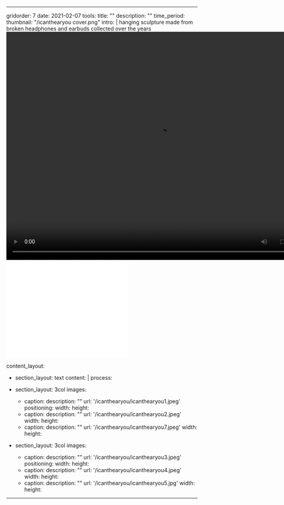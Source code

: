 ---

gridorder: 7
date: 2021-02-07
tools:
title: ""
description: ""
time_period:
thumbnail: "/icanthearyou cover.png"
intro: |
 hanging sculpture made from broken headphones and earbuds collected over the years<br>
 <video controls="controls" width="800" height="600" name="i cant hear you">
 <source src="/icanthearyou/icanthearyou/.mov">
 </video> <br>
 <object width="320" height="256">
    <param name="src" value="/icanthearyou/icanthearyou/.mov">
    <param name="qtsrc" value="/icanthearyou/icanthearyou/.mov">
    <param name="autoplay" value="true">
    <param name="loop" value="false">
    <param name="controller" value="true">
    <embed src="/icanthearyou/icanthearyou/.mov" qtsrc="/icanthearyou/icanthearyou/.mov" width="320" height="256" autoplay="true" loop="false" controller="true" pluginspage="http://www.apple.com/quicktime/"></embed>
</object>

content_layout:
  - section_layout: text
    content: |
      process:

  - section_layout: 3col
    images:
      - caption:
        description: ""
        url: '/icanthearyou/icanthearyou1.jpeg'
        positioning: 
        width:
        height:
      - caption:
        description: ""
        url: '/icanthearyou/icanthearyou2.jpeg'
        width:
        height:
      - caption:
        description: ""
        url: '/icanthearyou/icanthearyou7.jpeg'
        width:
        height:
 
  - section_layout: 3col
    images:
      - caption:
        description: ""
        url: '/icanthearyou/icanthearyou3.jpeg'
        positioning: 
        width:
        height:
      - caption:
        description: ""
        url: '/icanthearyou/icanthearyou4.jpeg'
        width:
        height:
      - caption:
        description: ""
        url: '/icanthearyou/icanthearyou5.jpg'
        width:
        height: 
---